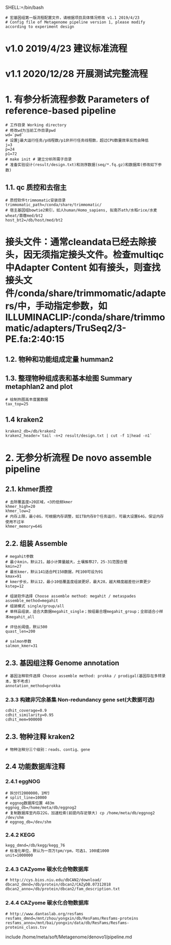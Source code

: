 SHELL:=/bin/bash

	# 宏基因组第一版流程配置文件，请根据项目具体情况修改 v1.1 2019/4/23
	# Config file of Metagenome pipeline version 1, please modify according to experiment design
  # v1.0 2019/4/23 建议标准流程
  # v1.1 2020/12/28 开展测试完整流程

# 1. 有参分析流程参数 Parameters of reference-based pipeline

	# 工作目录 Working directory
	# 修改wd为当前工作目录pwd
	wd=`pwd`
	# 设置j最大运行任务/p线程数/p1非并行任务线程数，超过CPU数量效率反而会降低
	j=3
	p=24
	p1=72
	# make init # 建立分析所需子目录
	# 准备实验设计(result/design.txt)和测序数据(seq/*.fq.gz)和数据库(修改如下参数)


## 1.1. qc 质控和去宿主
	
	# 质控软件trimmomatic安装目录
	trimmomatic_path=/conda/share/trimmomatic/
	# 宿主基因组bowtie2索引，如人human/Homo_sapiens, 拟南芥ath/水稻rice/水麦wheat/苜蓿med/bt2
	host_bt2=/db/host/med/bt2
  # 接头文件：通常cleandata已经去除接头，因无须指定接头文件。检查multiqc中Adapter Content 如有接头，则查找接头文件/conda/share/trimmomatic/adapters/中，手动指定参数，如 ILLUMINACLIP:/conda/share/trimmomatic/adapters/TruSeq2/3-PE.fa:2:40:15

## 1.2. 物种和功能组成定量 humman2


## 1.3. 整理物种组成表和基本绘图 Summary metaphlan2 and plot
	
	# 绘制热图高丰度菌数据
	tax_top=25

## 1.4 kraken2
	
	kraken2_db=/db/kraken2
	kraken2_header=`tail -n+2 result/design.txt | cut -f 1|head -n1`



# 2. 无参分析流程 De novo assemble pipeline

## 2.1. khmer质控

	# 去除覆盖度>20区域，<3的低频kmer
	khmer_high=20
	khmer_low=2
	# 内存上限，最小8G，可根据内存调整，如1TB内存8个任务运行，可最大设置64G，保证内存使用不过半
	khmer_memory=64G

## 2.2. 组装 Assemble

	# megahit参数
	# 最小kmin，默认21，越小计算量越大，土壤推荐27，25-31范围合理
	kmin=27
	# 最长kmer，默认141适合PE150数据，PE100可设为91
	kmax=91
	# kmer步长，默认12，最小10低覆盖度组装更好，最大28，越大精度越差但计算更少
	kstep=12

	# 组装软件选择 Choose assemble method: megahit / metaspades
	assemble_method=megahit
	# 组装模式 single/group/all
	# 单样品组装，适合大数据megahit_single；按组最合理megahit_group；全部适合小样本megahit_all
	
	# 评估长阈值，默认500
	quast_len=200

	# salmon参数
	salmon_kmer=31

## 2.3. 基因组注释 Genome annotation

	# 基因注释软件选择 Choose assemble method: prokka / prodigal(基因存在多转录本，暂不考虑)
	annotation_method=prokka

### 2.3.3 构建非冗余基集 Non-redundancy gene set(大数据可选)

	cdhit_coverage=0.9
	cdhit_similarity=0.95
	cdhit_mem=900000


## 2.3. 物种注释 kraken2
	
	# 物种注释分三个级别：reads、contig、gene


## 2.4 功能数据库注释

### 2.4.1 eggNOG
	
	# 拆分行2000000，1M行
	# split_line=10000
	# eggnog数据库位置 483m
	eggnog_db=/home/meta/db/eggnog2
	# 复制数据库至内存22G，加速检索(前提内存足够大) cp /home/meta/db/eggnog2 /dev/shm
	# eggnog_db=/dev/shm

### 2.4.2 KEGG

	kegg_dmnd=/db/kegg/kegg_76
	# 标准化单位，默认为一百万tpm/rpm，可选1、100或1000
	unit=1000000

### 2.4.3 CAZyome 碳水化合物数据库

	# http://cys.bios.niu.edu/dbCAN2/download/
	dbcan2_dmnd=/db/protein/dbcan2/CAZyDB.07312018
	dbcan2_anno=/db/protein/dbcan2/fam_description.txt

### 2.4.4 CAZyome 碳水化合物数据库

	# http://www.dantaslab.org/resfams
	resfams_dmnd=/mnt/zhou/yongxin/db/ResFams/Resfams-proteins
	resfams_anno=/mnt/bai/yongxin/data/db/ResFams/Resfams-proteins_class.tsv

include /home/meta/soft/Metagenome/denovo1/pipeline.md
